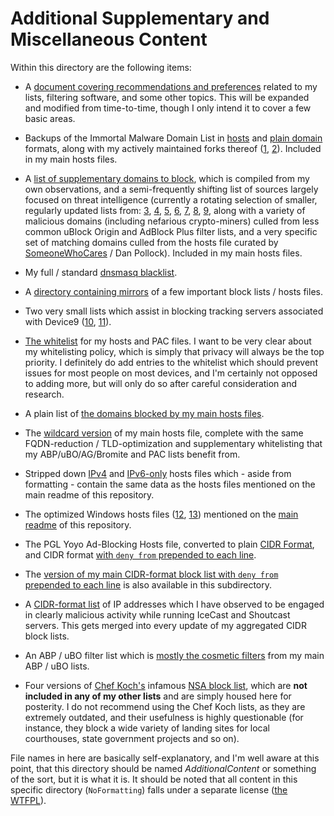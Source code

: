 # Additional Supplementary and Miscellaneous Content
Within this directory are the following items:  

- A [document covering recommendations and preferences](https://github.com/bongochong/CombinedPrivacyBlockLists/blob/master/NoFormatting/prefsandrecs.md) related to my lists, filtering software, and some other topics. This will be expanded and modified from time-to-time, though I only intend it to cover a few basic areas.

- Backups of the Immortal Malware Domain List in [hosts](https://github.com/bongochong/CombinedPrivacyBlockLists/blob/master/NoFormatting/Misc/MD-Immortal_Domains-Backup-HOSTS.txt) and [plain domain](https://github.com/bongochong/CombinedPrivacyBlockLists/blob/master/NoFormatting/Misc/MD-Immortal_Domains-Backup.txt) formats, along with my actively maintained forks thereof ([1](https://github.com/bongochong/CombinedPrivacyBlockLists/blob/master/NoFormatting/MD-ID-Fork.txt), [2](https://github.com/bongochong/CombinedPrivacyBlockLists/blob/master/NoFormatting/MD-ID-H-Fork.txt)). Included in my main hosts files.  

- A [list of supplementary domains to block](https://github.com/bongochong/CombinedPrivacyBlockLists/blob/master/NoFormatting/AdditionalSupplementaryHosts.txt), which is compiled from my own observations, and a semi-frequently shifting list of sources largely focused on threat intelligence (currently a rotating selection of smaller, regularly updated lists from: [3](https://github.com/mitchellkrogza/Badd-Boyz-Hosts/), [4](https://github.com/davidonzo/Threat-Intel/), [5](https://github.com/stamparm/maltrail/), [6](https://github.com/DRSDavidSoft/additional-hosts/), [7](https://github.com/tiuxo/hosts/), [8](https://v.firebog.net/hosts/), [9](https://github.com/Ultimate-Hosts-Blacklist/2o7.net), along with a variety of malicious domains (including nefarious crypto-miners) culled from less common uBlock Origin and AdBlock Plus filter lists, and a very specific set of matching domains culled from the hosts file curated by [SomeoneWhoCares](https://someonewhocares.org/) / Dan Pollock). Included in my main hosts files.  

- My full / standard [dnsmasq blacklist](https://raw.githubusercontent.com/bongochong/CombinedPrivacyBlockLists/master/NoFormatting/cpbl-dnsmasq.txt).  

- A [directory containing mirrors](https://github.com/bongochong/CombinedPrivacyBlockLists/tree/master/NoFormatting/Mirrors) of a few important block lists / hosts files.  

- Two very small lists which assist in blocking tracking servers associated with Device9 ([10](https://github.com/bongochong/CombinedPrivacyBlockLists/blob/master/NoFormatting/Device9domains-IPv4.txt), [11](https://github.com/bongochong/CombinedPrivacyBlockLists/blob/master/NoFormatting/Device9domains-IPv6.txt)).  

- [The whitelist](https://github.com/bongochong/CombinedPrivacyBlockLists/blob/master/NoFormatting/WhitelistedDomains.txt) for my hosts and PAC files. I want to be very clear about my whitelisting policy, which is simply that privacy will always be the top priority. I definitely do add entries to the whitelist which should prevent issues for most people on most devices, and I'm certainly not opposed to adding more, but will only do so after careful consideration and research.  

- A plain list of [the domains blocked by my main hosts files](https://github.com/bongochong/CombinedPrivacyBlockLists/blob/master/NoFormatting/BlacklistedDomains.txt).  

- The [wildcard version](https://raw.githubusercontent.com/bongochong/CombinedPrivacyBlockLists/master/NoFormatting/cpbl-wildcard-blacklist.txt) of my main hosts file, complete with the same FQDN-reduction / TLD-optimization and supplementary whitelisting that my ABP/uBO/AG/Bromite and PAC lists benefit from.  

- Stripped down [IPv4](https://github.com/bongochong/CombinedPrivacyBlockLists/blob/master/NoFormatting/hosts.final) and [IPv6-only](https://github.com/bongochong/CombinedPrivacyBlockLists/blob/master/NoFormatting/hostsIPv6.final) hosts files which - aside from formatting - contain the same data as the hosts files mentioned on the main readme of this repository.  

- The optimized Windows hosts files ([12](https://github.com/bongochong/CombinedPrivacyBlockLists/blob/master/NoFormatting/optimized-win.hosts), [13](https://github.com/bongochong/CombinedPrivacyBlockLists/blob/master/NoFormatting/optimized-win-Dual.hosts)) mentioned on the [main readme](https://github.com/bongochong/CombinedPrivacyBlockLists/blob/master/README.md) of this repository.  

- The PGL Yoyo Ad-Blocking Hosts file, converted to plain [CIDR Format](https://raw.githubusercontent.com/bongochong/CombinedPrivacyBlockLists/master/NoFormatting/pgl-yoyo-hosts.cidr), and CIDR format [with `deny from` prepended to each line](https://raw.githubusercontent.com/bongochong/CombinedPrivacyBlockLists/master/NoFormatting/pgl-yoyo-hosts-deny.cidr).

- The [version of my main CIDR-format block list with `deny from` prepended to each line](https://github.com/bongochong/CombinedPrivacyBlockLists/blob/master/NoFormatting/combined-denied.cidr) is also available in this subdirectory.  

- A [CIDR-format list](https://github.com/bongochong/CombinedPrivacyBlockLists/blob/master/NoFormatting/personal-entries.cidr) of IP addresses which I have observed to be engaged in clearly malicious activity while running IceCast and Shoutcast servers. This gets merged into every update of my aggregated CIDR block lists.

- An ABP / uBO filter list which is [mostly the cosmetic filters](https://raw.githubusercontent.com/bongochong/CombinedPrivacyBlockLists/master/NoFormatting/cpbl-abp-cosmetic-only.txt) from my main ABP / uBO lists.

- Four versions of [Chef Koch's](https://github.com/CHEF-KOCH) infamous [NSA block list](https://github.com/bongochong/CombinedPrivacyBlockLists/tree/master/NoFormatting/Misc/NSABlockLists), which are **not included in any of my other lists** and are simply housed here for posterity. I do not recommend using the Chef Koch lists, as they are extremely outdated, and their usefulness is highly questionable (for instance, they block a wide variety of landing sites for local courthouses, state government projects and so on).

File names in here are basically self-explanatory, and I'm well aware at this point, that this directory should be named *AdditionalContent* or something of the sort, but it is what it is. It should be noted that all content in this specific directory (`NoFormatting`) falls under a separate license ([the WTFPL](http://www.wtfpl.net/txt/copying/)).
